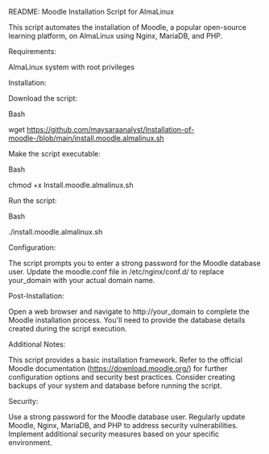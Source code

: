 README: Moodle Installation Script for AlmaLinux

This script automates the installation of Moodle, a popular open-source learning platform, on AlmaLinux using Nginx, MariaDB, and PHP.

Requirements:

AlmaLinux system with root privileges 

Installation:

Download the script: 

Bash

wget https://github.com/maysaraanalyst/Installation-of-moodle-/blob/main/install.moodle.almalinux.sh

Make the script executable: 

Bash

chmod +x Install.moodle.almalinux.sh 

Run the script: 

Bash

./install.moodle.almalinux.sh 

Configuration:

The script prompts you to enter a strong password for the Moodle database user. Update the moodle.conf file in /etc/nginx/conf.d/ to replace your_domain with your actual domain name. 

Post-Installation:

Open a web browser and navigate to http://your_domain to complete the Moodle installation process. You'll need to provide the database details created during the script execution. 

Additional Notes:

This script provides a basic installation framework. Refer to the official Moodle documentation (https://download.moodle.org/) for further configuration options and security best practices. Consider creating backups of your system and database before running the script. 

Security:

Use a strong password for the Moodle database user. Regularly update Moodle, Nginx, MariaDB, and PHP to address security vulnerabilities. Implement additional security measures based on your specific environment. 

